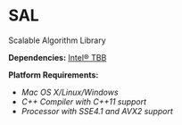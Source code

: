 # SAL
Scalable Algorithm Library

**Dependencies:** [Intel® TBB](https://www.threadingbuildingblocks.org/)

**Platform Requirements:**
* _Mac OS X/Linux/Windows_
* _C++ Compiler with C++11 support_
* _Processor with SSE4.1 and AVX2 support_
                           